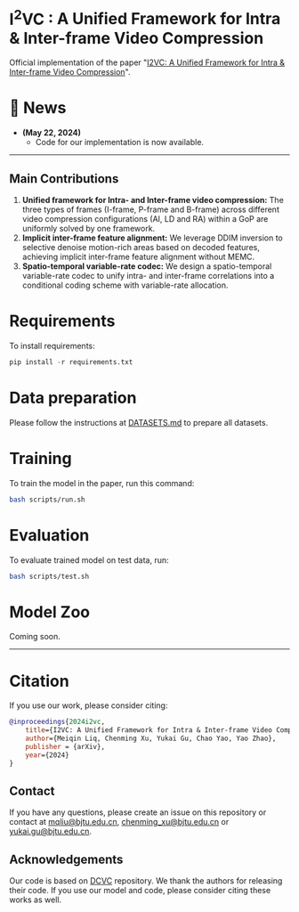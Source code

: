 # $\text{I}^2\text{VC}$ : A Unified Framework for Intra & Inter-frame Video Compression



<!-- > [**MaPLe: Multi-modal Prompt Learning**](https://arxiv.org/abs/2210.03117)<br>
> [Muhammad Uzair Khattak](https://scholar.google.com/citations?user=M6fFL4gAAAAJ&hl=en&authuser=1), [Hanoona Rasheed](https://scholar.google.com/citations?user=yhDdEuEAAAAJ&hl=en&authuser=1&oi=sra), [Muhammad Maaz](https://scholar.google.com/citations?user=vTy9Te8AAAAJ&hl=en&authuser=1&oi=sra), [Salman Khan](https://salman-h-khan.github.io/), [Fahad Shahbaz Khan](https://scholar.google.es/citations?user=zvaeYnUAAAAJ&hl=en) -->


<!-- [![Website](https://img.shields.io/badge/Project-Website-87CEEB)](https://muzairkhattak.github.io/multimodal-prompt-learning/)
[![paper](https://img.shields.io/badge/arXiv-Paper-<COLOR>.svg)](https://arxiv.org/abs/2210.03117)
[![video](https://img.shields.io/badge/Video-Presentation-F9D371)](https://youtu.be/fmULeaqAzfg)
[![slides](https://img.shields.io/badge/Presentation-Slides-B762C1)](https://drive.google.com/file/d/1GYei-3wjf4OgBVKi9tAzeif606sHBlIA/view?usp=share_link) -->


Official implementation of the paper "[I2VC: A Unified Framework for Intra & Inter-frame Video Compression](https://arxiv.org/)".



# :rocket: News
- **(May 22, 2024)**
  - Code for our implementation is now available.


<hr />

## Main Contributions

1) **Unified framework for Intra- and Inter-frame video compression:** The three types of frames (I-frame, P-frame and B-frame) across different video compression configurations (AI, LD and RA) within a GoP are uniformly solved by one framework.
2) **Implicit inter-frame feature alignment:** We leverage DDIM inversion to selective denoise motion-rich areas based on decoded features, achieving implicit inter-frame feature alignment without MEMC.
3) **Spatio-temporal variable-rate codec:** We design a spatio-temporal variable-rate codec to unify intra- and inter-frame correlations into a conditional coding scheme with variable-rate allocation. 

# Requirements
To install requirements:
```python
pip install -r requirements.txt
```

# Data preparation
Please follow the instructions at [DATASETS.md](docs/DATASETS.md) to prepare all datasets.



# Training
To train the model in the paper, run this command:
```bash
bash scripts/run.sh
```

# Evaluation
To evaluate trained model on test data, run:
```bash
bash scripts/test.sh
```
# Model Zoo

Coming soon.

<hr />

# Citation
If you use our work, please consider citing:
```bibtex
@inproceedings{2024i2vc,
    title={I2VC: A Unified Framework for Intra & Inter-frame Video Compression},
    author={Meiqin Liq, Chenming Xu, Yukai Gu, Chao Yao, Yao Zhao},
    publisher = {arXiv},
    year={2024}
}
```


## Contact
If you have any questions, please create an issue on this repository or contact at mqliu@bjtu.edu.cn, chenming_xu@bjtu.edu.cn or yukai.gu@bjtu.edu.cn.


## Acknowledgements

Our code is based on [DCVC](https://github.com/microsoft/DCVC) repository. We thank the authors for releasing their code. If you use our model and code, please consider citing these works as well.
